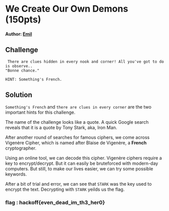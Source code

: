 # We Create Our Own Demons (150pts)
#### Author: [Emil](https://github.com/TheSkullCrushr)
## Challenge
`
There are clues hidden in every nook and corner! All you've got to do is observe..`  
`"Bonne chance."`  

`HINT: Something's French.
`

## Solution
`Something's French` and `there are clues in every corner` are the two important hints for this challenge.

The name of the challenge looks like a quote. A quick Google search reveals that it is a quote by Tony Stark, aka, Iron Man.

After another round of searches for famous ciphers, we come across Vigenère Cipher, which is named after Blaise de Vigenère, a **French** cryptographer.

Using an online tool, we can decode this cipher. Vigenère ciphers require a key to encrypt/decrypt. But it can easily be bruteforced with modern-day computers. But still, to make our lives easier, we can try some possible keywords.

After a bit of trial and error, we can see that `STARK` was the key used to encrypt the text. Decrypting with `STARK` yeilds us the flag.

### flag : hackoff{even_dead_im_th3_her0}
